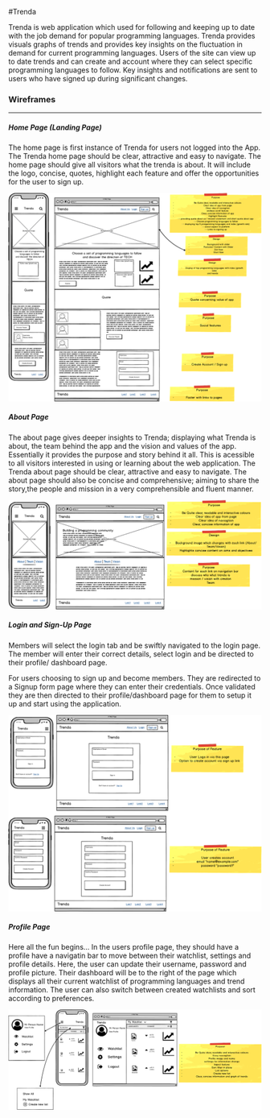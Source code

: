 #Trenda 

Trenda is web application which used for following and keeping up to date with the job demand for popular programming languages. Trenda provides visuals graphs of trends and provides key insights on the fluctuation in demand for current programming languages. 
Users of the site can view up to date trends and can create and account where they can select specific programming languages to follow. Key insights and notifications are sent to users who have signed up during significant changes. 

### Wireframes
___________

##### Home Page (Landing Page)
The home page is first instance of Trenda for users not logged into the App. The Trenda home page should be clear, attractive and easy to navigate. The home page should give all visitors what the trenda is about. It will include the logo, concise, quotes, highlight each feature and offer the opportunities for the user to sign up.

![Home_Page](./docs/Home_Page_Landing.png)

##### About Page
The about page gives deeper insights to Trenda; displaying what Trenda is about, the team behind the app and the vision and values of the app. Essentially it provides the purpose and story behind it all. This is acessible to all visitors interested in using or learning about the web application. The Trenda about page should be clear, attractive and easy to navigate. The about page should also be concise and comprehensive; aiming to share the story,the people and mission in a very comprehensible and fluent manner.

![About_Page](./docs/About_Page.png)


##### Login and Sign-Up Page
Members will select the login tab and be swiftly navigated to the login page. The member will enter their correct details, select login and be directed to their profile/ dashboard page.

For users choosing to sign up and become members. They are redirected to a Signup form page where they can enter their credentials. Once validated they are then directed to their profile/dashboard page for them to setup it up and start using the application.

![Login_Signup.png](./docs/Login_Signup.png)

##### Profile Page

Here all the fun begins... In the users profile page, they should have a profile have a navigatin bar to move between their watchlist, settings and profile details. Here, the user can update their username, password and profile picture. Their dashboard will be to the right of the page which displays all their current watchlist of programming languages and trend information. The user can also switch between created watchlists and sort according to preferences.

![Profile.png](./docs/Profile.png)
